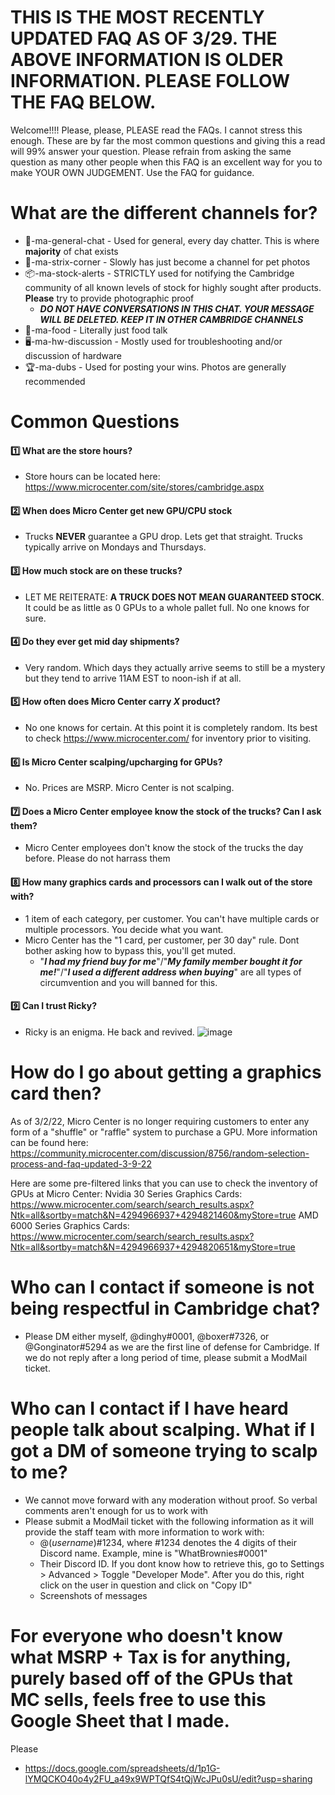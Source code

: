 # THIS IS THE MOST RECENTLY UPDATED FAQ AS OF 3/29. THE ABOVE INFORMATION IS OLDER INFORMATION. PLEASE FOLLOW THE FAQ BELOW.

Welcome!!!!
Please, please, PLEASE read the FAQs. I cannot stress this enough. These are by far the most common questions and giving this a read will 99% answer your question. Please refrain from asking the same question as many other people when this FAQ is an excellent way for you to make YOUR OWN JUDGEMENT. Use the FAQ for guidance. 

# What are the different channels for?

- 💬-ma-general-chat - Used for general, every day chatter. This is where **majority** of chat exists
- 🐀-ma-strix-corner - Slowly has just become a channel for pet photos
- 📦-ma-stock-alerts -  STRICTLY used for notifying the Cambridge community of all known levels of stock for highly sought after products. **Please** try to provide photographic proof 
  - **_DO NOT HAVE CONVERSATIONS IN THIS CHAT. YOUR MESSAGE WILL BE DELETED. KEEP IT IN OTHER CAMBRIDGE CHANNELS_** 
- 🍕-ma-food - Literally just food talk
- 🖥-ma-hw-discussion - Mostly used for troubleshooting and/or discussion of hardware
- 🏆-ma-dubs - Used for posting your wins. Photos are generally recommended

# **Common Questions**
#### 1️⃣ What are the store hours?
- Store hours can be located here: https://www.microcenter.com/site/stores/cambridge.aspx

#### 2️⃣ When does Micro Center get new GPU/CPU stock
- Trucks **NEVER** guarantee a GPU drop. Lets get that straight. Trucks typically arrive on Mondays and Thursdays. 

#### 3️⃣ How much stock are on these trucks?
- LET ME REITERATE: **A TRUCK DOES NOT MEAN GUARANTEED STOCK**. It could be as little as 0 GPUs to a whole pallet full. No one knows for sure.

#### 4️⃣ Do they ever get mid day shipments?
- Very random. Which days they actually arrive seems to still be a mystery but they tend to arrive 11AM EST to noon-ish if at all.

#### 5️⃣ How often does Micro Center carry _**X**_ product?
- No one knows for certain. At this point it is completely random. Its best to check https://www.microcenter.com/ for inventory prior to visiting.

#### 6️⃣ Is Micro Center scalping/upcharging for GPUs?
- No. Prices are MSRP. Micro Center is not scalping.

#### 7️⃣ Does a Micro Center employee know the stock of the trucks? Can I ask them?
- Micro Center employees don't know the stock of the trucks the day before. Please do not harrass them

#### 8️⃣ How many graphics cards and processors can I walk out of the store with?
- 1 item of each category, per customer. You can't have multiple cards or multiple processors. You decide what you want. 
- Micro Center has the "1 card, per customer, per 30 day" rule. Dont bother asking how to bypass this, you'll get muted. 
  - "**_I had my friend buy for me_**"/"**_My family member bought it for me!_**"/"**_I used a different address when buying_**" are all types of circumvention and you will banned for this.  

#### 9️⃣ Can I trust Ricky?
- Ricky is an enigma. He back and revived. ![image](https://user-images.githubusercontent.com/44854412/143808797-167837e3-9a61-4e69-ac94-9a862c202c68.png)

# How do I go about getting a graphics card then?
As of 3/2/22, Micro Center is no longer requiring customers to enter any form of a "shuffle" or "raffle" system to purchase a GPU. 
More information can be found here: https://community.microcenter.com/discussion/8756/random-selection-process-and-faq-updated-3-9-22

Here are some pre-filtered links that you can use to check the inventory of GPUs at Micro Center:
Nvidia 30 Series Graphics Cards: https://www.microcenter.com/search/search_results.aspx?Ntk=all&sortby=match&N=4294966937+4294821460&myStore=true
AMD 6000 Series Graphics Cards: https://www.microcenter.com/search/search_results.aspx?Ntk=all&sortby=match&N=4294966937+4294820651&myStore=true

# Who can I contact if someone is not being respectful in Cambridge chat?
- Please DM either myself, @dinghy#0001, @boxer#7326, or @Gonginator#5294 as we are the first line of defense for Cambridge. If we do not reply after a long period of time, please submit a ModMail ticket.

# Who can I contact if I have heard people talk about scalping. What if I got a DM of someone trying to scalp to me?
- We cannot move forward with any moderation without proof. So verbal comments aren't enough for us to work with
- Please submit a ModMail ticket with the following information as it will provide the staff team with more information to work with:
  - @(_username_)#1234, where #1234 denotes the 4 digits of their Discord name. Example, mine is "WhatBrownies#0001"
  - Their Discord ID. If you dont know how to retrieve this, go to Settings > Advanced > Toggle "Developer Mode". After you do this, right click on the user in question and click on "Copy ID"
  - Screenshots of messages

# For everyone who doesn't know what MSRP + Tax is for anything, purely based off of the GPUs that MC sells, feels free to use this Google Sheet that I made.

Please 
- https://docs.google.com/spreadsheets/d/1p1G-lYMQCKO40o4y2FU_a49x9WPTQfS4tQjWcJPu0sU/edit?usp=sharing

